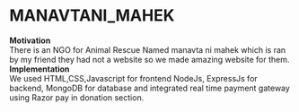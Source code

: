 # MANAVTANI_MAHEK
**Motivation**<br>
There is an NGO for Animal Rescue Named manavta ni mahek which is ran by my friend they had not a website so we made amazing website for them.
**Implementation**<br>
We used HTML,CSS,Javascript for frontend NodeJs, ExpressJs for backend, MongoDB for database and integrated real time payment gateway using Razor pay in donation section.
